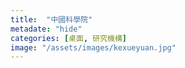 ```yaml
---
title:  "中國科學院"
metadate: "hide"
categories: [桌面, 研究機構]
image: "/assets/images/kexueyuan.jpg"
---
```

